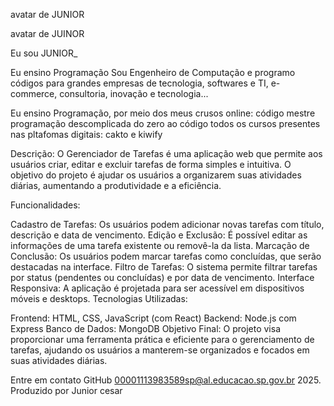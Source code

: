 <title>Meu portfólio</title>

avatar de JUNIOR

avatar de JUINOR

Eu sou JUNIOR_

Eu ensino Programação
Sou Engenheiro de Computação e programo códigos para grandes empresas de tecnologia, softwares e TI, e-commerce, consultoria, inovação e tecnologia...


Eu ensino Programação, por meio dos meus crusos online:
código mestre
programação descomplicada
do zero ao código
todos os cursos presentes nas pltafomas digitais: cakto e kiwify

Descrição: O Gerenciador de Tarefas é uma aplicação web que permite aos usuários criar, editar e excluir tarefas de forma simples e intuitiva. O objetivo do projeto é ajudar os usuários a organizarem suas atividades diárias, aumentando a produtividade e a eficiência.

Funcionalidades:

Cadastro de Tarefas: Os usuários podem adicionar novas tarefas com título, descrição e data de vencimento.
Edição e Exclusão: É possível editar as informações de uma tarefa existente ou removê-la da lista.
Marcação de Conclusão: Os usuários podem marcar tarefas como concluídas, que serão destacadas na interface.
Filtro de Tarefas: O sistema permite filtrar tarefas por status (pendentes ou concluídas) e por data de vencimento.
Interface Responsiva: A aplicação é projetada para ser acessível em dispositivos móveis e desktops.
Tecnologias Utilizadas:

Frontend: HTML, CSS, JavaScript (com React)
Backend: Node.js com Express
Banco de Dados: MongoDB
Objetivo Final: O projeto visa proporcionar uma ferramenta prática e eficiente para o gerenciamento de tarefas, ajudando os usuários a manterem-se organizados e focados em suas atividades diárias.

Entre em contato
GitHub
00001113983589sp@al.educacao.sp.gov.br 2025. Produzido por Junior cesar
